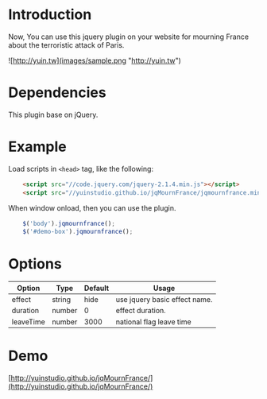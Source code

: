 # Introduction

Now, You can use this jquery plugin on your website for mourning France about the terroristic attack of Paris.

![http://yuin.tw](images/sample.png "http://yuin.tw")

# Dependencies

This plugin base on jQuery.

# Example

Load scripts in `<head>` tag, like the following:

```html
    <script src="//code.jquery.com/jquery-2.1.4.min.js"></script>
    <script src="//yuinstudio.github.io/jqMournFrance/jqmournfrance.min.js"></script>
```

When window onload, then you can use the plugin.

```javascript
    $('body').jqmournfrance();
    $('#demo-box').jqmournfrance();
```

# Options

Option | Type | Default | Usage
-------|------|---------|------
effect | string | hide | use jquery basic effect name.
duration | number | 0 | effect duration. 
leaveTime | number | 3000 | national flag leave time

# Demo
[http://yuinstudio.github.io/jqMournFrance/](http://yuinstudio.github.io/jqMournFrance/)
